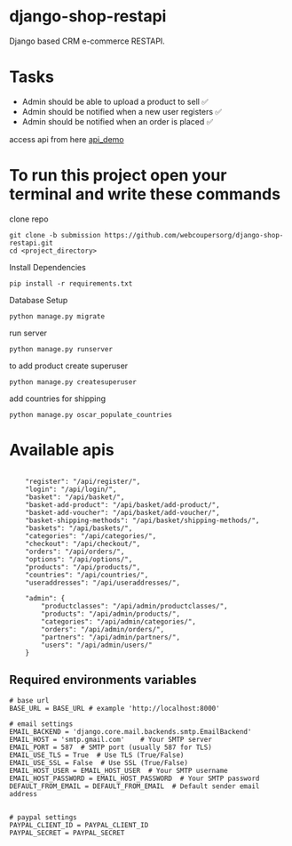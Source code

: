 # django-shop-restapi
Django based CRM e-commerce RESTAPI. 


# Tasks
- Admin should be able to upload a product to sell ✅
- Admin should be notified when a new user registers ✅
- Admin should be notified when an order is placed ✅

access api from here [api_demo](https://django-store-api-production.up.railway.app/api/)

# To run this project open your terminal and write these commands

clone repo
```
git clone -b submission https://github.com/webcoupersorg/django-shop-restapi.git
cd <project_directory>

```
Install Dependencies
```
pip install -r requirements.txt

```
Database Setup
```
python manage.py migrate

```
run server

```
python manage.py runserver

```

to add product create superuser
```
python manage.py createsuperuser

```
add countries for shipping
```
python manage.py oscar_populate_countries

```


# Available apis
```
    
    "register": "/api/register/",
    "login": "/api/login/",
    "basket": "/api/basket/",
    "basket-add-product": "/api/basket/add-product/",
    "basket-add-voucher": "/api/basket/add-voucher/",
    "basket-shipping-methods": "/api/basket/shipping-methods/",
    "baskets": "/api/baskets/",
    "categories": "/api/categories/",
    "checkout": "/api/checkout/",
    "orders": "/api/orders/",
    "options": "/api/options/",
    "products": "/api/products/",
    "countries": "/api/countries/",
    "useraddresses": "/api/useraddresses/",
    
    "admin": {
        "productclasses": "/api/admin/productclasses/",
        "products": "/api/admin/products/",
        "categories": "/api/admin/categories/",
        "orders": "/api/admin/orders/",
        "partners": "/api/admin/partners/",
        "users": "/api/admin/users/"
    }
```

## Required environments variables

```
# base url
BASE_URL = BASE_URL # example 'http://localhost:8000'

# email settings
EMAIL_BACKEND = 'django.core.mail.backends.smtp.EmailBackend'
EMAIL_HOST = 'smtp.gmail.com'    # Your SMTP server
EMAIL_PORT = 587  # SMTP port (usually 587 for TLS)
EMAIL_USE_TLS = True  # Use TLS (True/False)
EMAIL_USE_SSL = False  # Use SSL (True/False)
EMAIL_HOST_USER = EMAIL_HOST_USER  # Your SMTP username
EMAIL_HOST_PASSWORD = EMAIL_HOST_PASSWORD  # Your SMTP password
DEFAULT_FROM_EMAIL = DEFAULT_FROM_EMAIL  # Default sender email address


# paypal settings
PAYPAL_CLIENT_ID = PAYPAL_CLIENT_ID
PAYPAL_SECRET = PAYPAL_SECRET
```